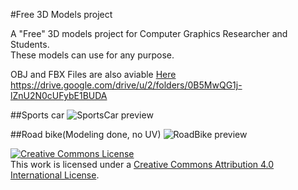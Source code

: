 #Free 3D Models project

A "Free" 3D models project for Computer Graphics Researcher and Students.  
These models can use for any purpose.

OBJ and FBX Files are also aviable [Here](https://drive.google.com/drive/u/2/folders/0B5MwQG1j-lZnU2N0cUFybE1BUDA) <br>https://drive.google.com/drive/u/2/folders/0B5MwQG1j-lZnU2N0cUFybE1BUDA  

##Sports car
![SportsCar preview](https://raw.githubusercontent.com/MirageYM/3DModels/master/SportCarPreview.jpg)  

##Road bike(Modeling done, no UV)
![RoadBike preview](https://raw.githubusercontent.com/MirageYM/3DModels/master/RoadBikePreview.jpg)  

<a rel="license" href="http://creativecommons.org/licenses/by/4.0/"><img alt="Creative Commons License" style="border-width:0" src="https://i.creativecommons.org/l/by/4.0/88x31.png" /></a><br />This work is licensed under a <a rel="license" href="http://creativecommons.org/licenses/by/4.0/">Creative Commons Attribution 4.0 International License</a>.
